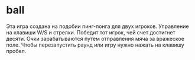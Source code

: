 # ball

Эта игра создана на подобии пинг-понга для двух игроков. Управление на клавиши W/S и стрелки.
Победит тот игрок, чей счет достигнет десяти. Очки зарабатываются путем отправления мяча за вражеское поле. Чтобы перезапустить раунд или игру нужно нажать на клавишу пробел.
